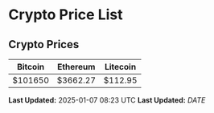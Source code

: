 # Crypto Price List

## Crypto Prices
| Bitcoin | Ethereum | Litecoin |
| ------- | -------- | -------- |
| $101650 | $3662.27 | $112.95 |
**Last Updated:** 2025-01-07 08:23 UTC
**Last Updated:** $DATE$

